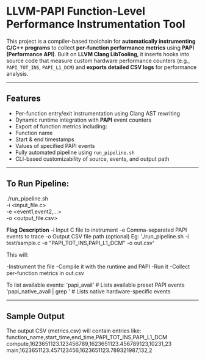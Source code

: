 #  LLVM-PAPI Function-Level Performance Instrumentation Tool

This project is a compiler-based toolchain for **automatically instrumenting C/C++ programs** to collect **per-function performance metrics** using **PAPI (Performance API)**. Built on **LLVM Clang LibTooling**, it inserts hooks into source code that measure custom hardware performance counters (e.g., `PAPI_TOT_INS`, `PAPI_L1_DCM`) and **exports detailed CSV logs** for performance analysis.

---

##  Features

-  Per-function entry/exit instrumentation using Clang AST rewriting
-  Dynamic runtime integration with **PAPI** event counters
-  Export of function metrics including:
  - Function name
  - Start & end timestamps
  - Values of specified PAPI events
-  Fully automated pipeline using `run_pipeline.sh`
-  CLI-based customizability of source, events, and output path

---

##  To Run Pipeline:
./run_pipeline.sh \
  -i <input_file.c> \
  -e <event1,event2,...> \
  -o <output_file.csv>
  
**Flag**	**Description**
-i	  Input C file to instrument
-e	  Comma-separated PAPI events to trace
-o	  Output CSV file path (optional)
Eg: './run_pipeline.sh -i test/sample.c -e "PAPI_TOT_INS,PAPI_L1_DCM" -o out.csv'

This will:

-Instrument the file
-Compile it with the runtime and PAPI
-Run it
-Collect per-function metrics in out.csv


To list available events:
'papi_avail' # Lists available preset PAPI events
'papi_native_avail | grep <keyword>' # Lists native hardware-specific events

---
##  Sample Output
The output CSV (metrics.csv) will contain entries like:
function_name,start_time,end_time,PAPI_TOT_INS,PAPI_L1_DCM
compute,1623651123.123456789,1623651123.456789123,10231,23
main,1623651123.457123456,1623651123.789321987,132,2
